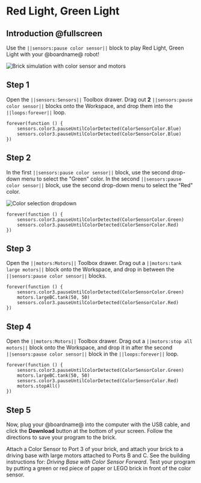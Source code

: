 # Red Light, Green Light

## Introduction @fullscreen

Use the ``||sensors:pause color sensor||`` block to play Red Light, Green Light with your @boardname@ robot! 

![Brick simulation with color sensor and motors](/static/tutorials/redlight-greenlight/redlight-greenlight.gif)

## Step 1

Open the ``||sensors:Sensors||`` Toolbox drawer. Drag out **2** ``||sensors:pause color sensor||`` blocks onto the Workspace, and drop them into the ``||loops:forever||`` loop.

```blocks
forever(function () { 
    sensors.color3.pauseUntilColorDetected(ColorSensorColor.Blue) 
    sensors.color3.pauseUntilColorDetected(ColorSensorColor.Blue) 
}) 
```

## Step 2

In the first ``||sensors:pause color sensor||`` block, use the second drop-down menu to select the "Green" color.  In the second ``||sensors:pause color sensor||`` block, use the second drop-down menu to select the "Red" color. 

![Color selection dropdown](/static/tutorials/redlight-greenlight/pause-color-sensor-dropdown.png)

```blocks
forever(function () { 
    sensors.color3.pauseUntilColorDetected(ColorSensorColor.Green) 
    sensors.color3.pauseUntilColorDetected(ColorSensorColor.Red) 
}) 
```

## Step 3

Open the ``||motors:Motors||`` Toolbox drawer. Drag out a ``||motors:tank large motors||`` block onto the Workspace, and drop in between the ``||sensors:pause color sensor||`` blocks.

```blocks
forever(function () { 
    sensors.color3.pauseUntilColorDetected(ColorSensorColor.Green) 
    motors.largeBC.tank(50, 50) 
    sensors.color3.pauseUntilColorDetected(ColorSensorColor.Red) 
}) 
```

## Step 4

Open the ``||motors:Motors||`` Toolbox drawer. Drag out a ``||motors:stop all motors||`` block onto the Workspace, and drop it in after the second ``||sensors:pause color sensor||`` block in the ``||loops:forever||`` loop.

```blocks
forever(function () { 
    sensors.color3.pauseUntilColorDetected(ColorSensorColor.Green) 
    motors.largeBC.tank(50, 50) 
    sensors.color3.pauseUntilColorDetected(ColorSensorColor.Red) 
    motors.stopAll() 
})
```

## Step 5
 
Now, plug your @boardname@ into the computer with the USB cable, and click the **Download** button at the bottom of your screen. Follow the directions to save your program to the brick.

Attach a Color Sensor to Port 3 of your brick, and attach your brick to a driving base with large motors attached to Ports B and C. See the building instructions for: _Driving Base with Color Sensor Forward_. Test your program by putting a green or red piece of paper or LEGO brick in front of the color sensor.
